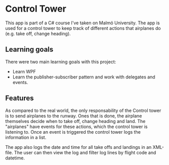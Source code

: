 # Control Tower
This app is part of a C# course I've taken on Malmö University. The app is used for a control tower to keep track of different actions that airplanes do (e.g. take off, change heading).

## Learning goals
There were two main learning goals with this project:
* Learn WPF
* Learn the publisher-subscriber pattern and work with delegates and events.

## Features
As compared to the real world, the only responsability of the Control tower is to send airplanes to the runway. Ones that is done, the airplane themselves decide when to take off, change heading and land. The "airplanes" have events for these actions, which the control tower is listening to. Once an event is triggered the control tower logs the information in a list.

The app also logs the date and time for all take offs and landings in an XML-file. The user can then view the log and filter log lines by flight code and datetime.